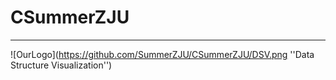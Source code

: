 # CSummerZJU 

---

![OurLogo](https://github.com/SummerZJU/CSummerZJU/DSV.png ''Data Structure Visualization'')

